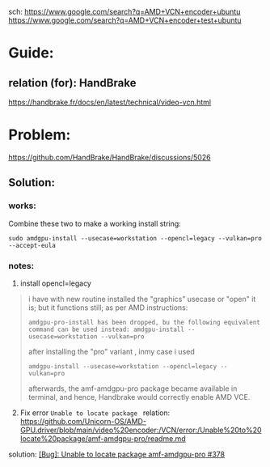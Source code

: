 sch: https://www.google.com/search?q=AMD+VCN+encoder+ubuntu https://www.google.com/search?q=AMD+VCN+encoder+test+ubuntu

# Guide:
## relation (for): HandBrake
https://handbrake.fr/docs/en/latest/technical/video-vcn.html


# Problem:
https://github.com/HandBrake/HandBrake/discussions/5026

## Solution:
### works:
Combine these two to make a working install string:
```
sudo amdgpu-install --usecase=workstation --opencl=legacy --vulkan=pro --accept-eula
```

### notes:
1. install opencl=legacy
>i have with new routine installed the "graphics" usecase or "open" it is;
>but it functions still;
>as per AMD instructions:
>
>`amdgpu-pro-install has been dropped, bu the following equivalent command can be used instead: amdgpu-install --usecase=workstation --vulkan=pro`
>
>after installing the "pro" variant , inmy case i used
>
>`amdgpu-install --usecase=workstation --opencl=legacy --vulkan=pro`
>
>afterwards, the amf-amdgpu-pro package became available in terminal, and hence, Handbrake would correctly enable AMD VCE.

2. Fix error `Unable to locate package `
relation: https://github.com/Unicorn-OS/AMD-GPU.driver/blob/main/video%20encoder:/VCN/error:/Unable%20to%20locate%20package/amf-amdgpu-pro/readme.md

solution: [[Bug]: Unable to locate package amf-amdgpu-pro #378](https://github.com/GPUOpen-LibrariesAndSDKs/AMF/issues/378)
